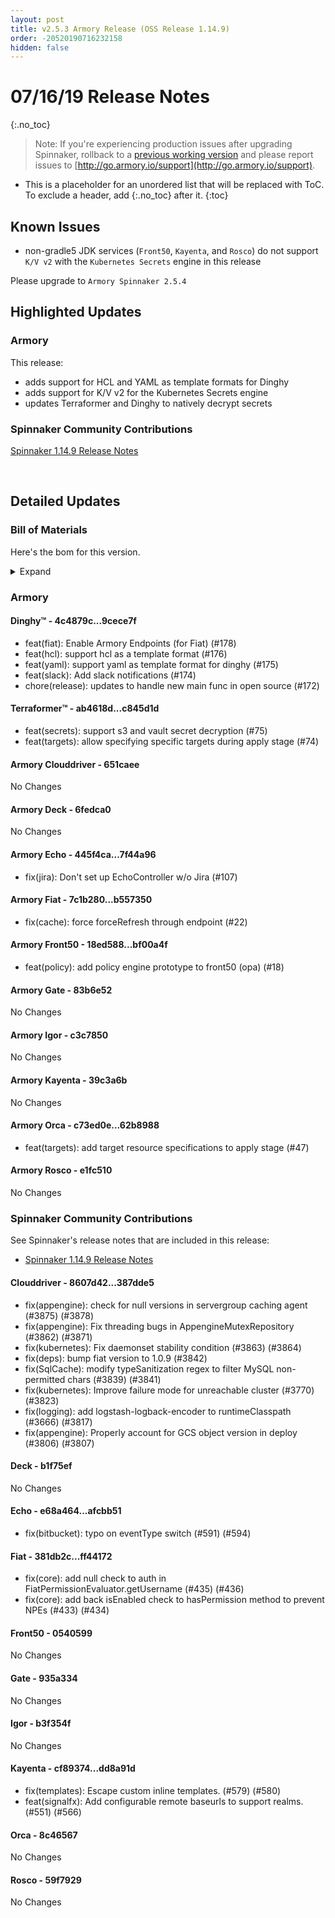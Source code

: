 ```yaml
---
layout: post
title: v2.5.3 Armory Release (OSS Release 1.14.9)
order: -20520190716232158
hidden: false
---
```


# 07/16/19 Release Notes
{:.no_toc}

> Note: If you're experiencing production issues after upgrading Spinnaker, rollback to a [previous working version](http://docs.armory.io/admin-guides/troubleshooting/#i-upgraded-spinnaker-and-it-is-no-longer-responding-how-do-i-rollback) and please report issues to [http://go.armory.io/support](http://go.armory.io/support).

* This is a placeholder for an unordered list that will be replaced with ToC. To exclude a header, add {:.no_toc} after it.
{:toc}

## Known Issues

* non-gradle5 JDK services (`Front50`, `Kayenta`, and `Rosco`) do not support `K/V v2` with the `Kubernetes Secrets` engine in this release

Please upgrade to `Armory Spinnaker 2.5.4`

## Highlighted Updates
### Armory
<!--- A quick summary of what's changed with Armory -->
This release: 
* adds support for HCL and YAML as template formats for Dinghy
* adds support for K/V v2 for the Kubernetes Secrets engine
* updates Terraformer and Dinghy to natively decrypt secrets


###  Spinnaker Community Contributions
[Spinnaker 1.14.9 Release Notes](https://www.spinnaker.io/community/releases/versions/1-14-9-changelog)

<br>

## Detailed Updates

### Bill of Materials
Here's the bom for this version.
<details><summary>Expand</summary>
<pre class="highlight">
<code>version: 2.5.3-rc558
timestamp: "2019-07-16 22:05:02"
services:
  clouddriver:
    version: 4.6.5-651caee-387dde5-rc126
  deck:
    version: 2.0.0-6fedca0-b1f75ef-rc13
  dinghy:
    version: 0.0.4-9cece7f-rc345
  echo:
    version: 2.5.1-7f44a96-afcbb51-rc118
  fiat:
    version: 1.5.1-b557350-ff44172-rc108
  front50:
    version: 0.17.0-bf00a4f-0540599-rc6
  gate:
    version: 1.8.2-83b6e52-935a334-rc107
  igor:
    version: 1.3.0-c3c7850-b3f354f-rc107
  kayenta:
    version: 0.9.0-39c3a6b-dd8a91d-rc7
  monitoring-daemon:
    version: 0.13.0-bf01bf2-rc1
  monitoring-third-party:
    version: 0.13.0-bf01bf2-rc1
  orca:
    version: 2.7.4-62b8988-8c46567-rc117
  rosco:
    version: 0.12.0-e1fc510-59f7929-edge5
  terraformer:
    version: 0.0.2-c845d1d-rc20
dependencies:
  redis:
    version: 2:2.8.4-2
artifactSources:
  dockerRegistry: docker.io/armory</code>
</pre>
</details>



### Armory
#### Dinghy&trade; - 4c4879c...9cece7f
 - feat(fiat): Enable Armory Endpoints (for Fiat) (#178)
 - feat(hcl): support hcl as a template format (#176)
 - feat(yaml): support yaml as template format for dinghy (#175)
 - feat(slack): Add slack notifications (#174)
 - chore(release): updates to handle new main func in open source (#172)

#### Terraformer&trade; - ab4618d...c845d1d
 - feat(secrets): support s3 and vault secret decryption (#75)
 - feat(targets): allow specifying specific targets during apply stage (#74)

#### Armory Clouddriver  - 651caee
No Changes

#### Armory Deck  - 6fedca0
No Changes

#### Armory Echo  - 445f4ca...7f44a96
 - fix(jira): Don't set up EchoController w/o Jira (#107)

#### Armory Fiat  - 7c1b280...b557350
 - fix(cache): force forceRefresh through endpoint (#22)

#### Armory Front50  - 18ed588...bf00a4f
 - feat(policy): add policy engine prototype to front50 (opa) (#18)

#### Armory Gate  - 83b6e52
No Changes

#### Armory Igor  - c3c7850
No Changes

#### Armory Kayenta  - 39c3a6b
No Changes

#### Armory Orca  - c73ed0e...62b8988
 - feat(targets): add target resource specifications to apply stage (#47)

#### Armory Rosco  - e1fc510
No Changes



###  Spinnaker Community Contributions
See Spinnaker's release notes that are included in this release:  
* [Spinnaker 1.14.9 Release Notes](https://www.spinnaker.io/community/releases/versions/1-14-9-changelog)

#### Clouddriver  - 8607d42...387dde5
 - fix(appengine): check for null versions in servergroup caching agent (#3875) (#3878)
 - fix(appengine): Fix threading bugs in AppengineMutexRepository (#3862) (#3871)
 - fix(kubernetes): Fix daemonset stability condition (#3863) (#3864)
 - fix(deps): bump fiat version to 1.0.9 (#3842)
 - fix(SqlCache): modify typeSanitization regex to filter MySQL non-permitted chars (#3839) (#3841)
 - fix(kubernetes): Improve failure mode for unreachable cluster (#3770) (#3823)
 - fix(logging): add logstash-logback-encoder to runtimeClasspath (#3666) (#3817)
 - fix(appengine): Properly account for GCS object version in deploy (#3806) (#3807)

#### Deck  - b1f75ef
No Changes

#### Echo  - e68a464...afcbb51
 - fix(bitbucket): typo on eventType switch (#591) (#594)

#### Fiat  - 381db2c...ff44172
 - fix(core): add null check to auth in FiatPermissionEvaluator.getUsername (#435) (#436)
 - fix(core): add back isEnabled check to hasPermission method to prevent NPEs (#433) (#434)

#### Front50  - 0540599
No Changes

#### Gate  - 935a334
No Changes

#### Igor  - b3f354f
No Changes

#### Kayenta  - cf89374...dd8a91d
 - fix(templates): Escape custom inline templates. (#579) (#580)
 - feat(signalfx): Add configurable remote baseurls to support realms. (#551) (#566)

#### Orca  - 8c46567
No Changes

#### Rosco  - 59f7929
No Changes

